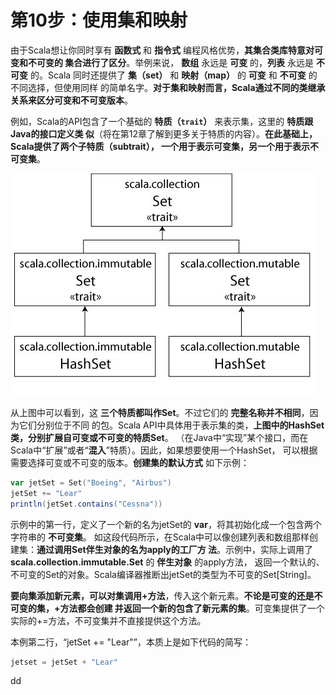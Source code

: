 第10步：使用集和映射
================================================================================
由于Scala想让你同时享有 **函数式** 和 **指令式** 编程风格优势，**其集合类库特意对可变和不可变的
集合进行了区分**。举例来说， **数组** 永远是 **可变** 的，**列表** 永远是 **不可变** 的。Scala
同时还提供了 **集（set）** 和 **映射（map）** 的 **可变** 和 **不可变** 的不同选择，但使用同样
的简单名字。**对于集和映射而言，Scala通过不同的类继承关系来区分可变和不可变版本**。

例如，Scala的API包含了一个基础的 **特质（`trait`）** 来表示集，这里的 **特质跟Java的接口定义类
似**（将在第12章了解到更多关于特质的内容）。**在此基础上，Scala提供了两个子特质（subtrait），
一个用于表示可变集，另一个用于表示不可变集**。

![Scala集的类继承关系](img/1.jpeg)

从上图中可以看到，这 **三个特质都叫作Set**。不过它们的 **完整名称并不相同**，因为它们分别位于不同
的包。Scala API中具体用于表示集的类，**上图中的HashSet类，分别扩展自可变或不可变的特质Set**。
（在Java中“实现”某个接口，而在Scala中“扩展”或者“**混入**”特质）。因此，如果想要使用一个HashSet，
可以根据需要选择可变或不可变的版本。**创建集的默认方式** 如下示例：
```scala
var jetSet = Set("Boeing", "Airbus")
jetSet += "Lear"
println(jetSet.contains("Cessna"))
```
示例中的第一行，定义了一个新的名为jetSet的 **var**，将其初始化成一个包含两个字符串的 **不可变集**。
如这段代码所示，在Scala中可以像创建列表和数组那样创建集：**通过调用Set伴生对象的名为apply的工厂方
法**。示例中，实际上调用了 **scala.collection.immutable.Set** 的 **伴生对象** 的apply方法，
返回一个默认的、不可变的Set的对象。Scala编译器推断出jetSet的类型为不可变的Set[String]。

**要向集添加新元素，可以对集调用+方法**，传入这个新元素。**不论是可变的还是不可变的集，+方法都会创建
并返回一个新的包含了新元素的集**。可变集提供了一个实际的+=方法，不可变集并不直接提供这个方法。

本例第二行，“jetSet += "Lear"”，本质上是如下代码的简写：
```scala
jetset = jetSet + "Lear"
```









































dd
